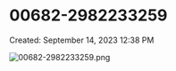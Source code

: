 # 00682-2982233259

Created: September 14, 2023 12:38 PM

![00682-2982233259.png](00682-2982233259%2052992988f23445b2be957423335e4d40/00682-2982233259.png)